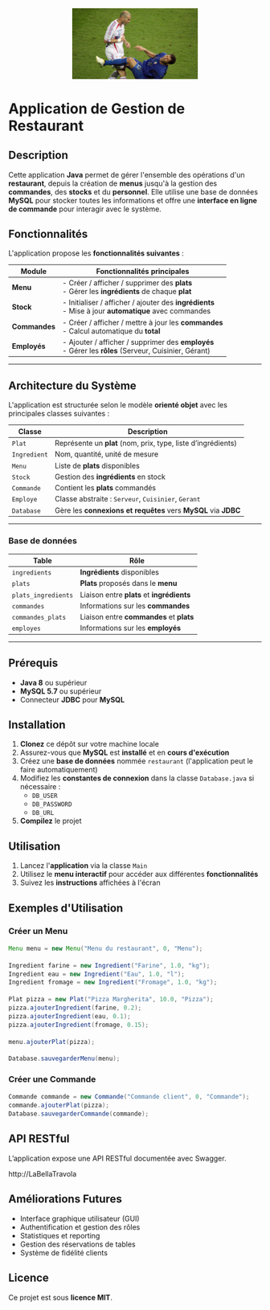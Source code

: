 <div align="center"> <img src="public/zizou.webp" width=250px> </div>

# Application de Gestion de Restaurant

## Description

Cette application **Java** permet de gérer l'ensemble des opérations d'un **restaurant**, depuis la création de **menus** jusqu'à la gestion des **commandes**, des **stocks** et du **personnel**. Elle utilise une base de données **MySQL** pour stocker toutes les informations et offre une **interface en ligne de commande** pour interagir avec le système.

## Fonctionnalités

L'application propose les **fonctionnalités suivantes** :

| Module              | Fonctionnalités principales                                                                 |
|---------------------|---------------------------------------------------------------------------------------------|
| **Menu**            | - Créer / afficher / supprimer des **plats**<br>- Gérer les **ingrédients** de chaque **plat**         |
| **Stock**           | - Initialiser / afficher / ajouter des **ingrédients**<br>- Mise à jour **automatique** avec commandes |
| **Commandes**       | - Créer / afficher / mettre à jour les **commandes**<br>- Calcul automatique du **total**           |
| **Employés**        | - Ajouter / afficher / supprimer des **employés**<br>- Gérer les **rôles** (Serveur, Cuisinier, Gérant) |

---

## Architecture du Système

L'application est structurée selon le modèle **orienté objet** avec les principales classes suivantes :

| Classe         | Description                                                              |
|----------------|--------------------------------------------------------------------------|
| `Plat`         | Représente un **plat** (nom, prix, type, liste d’ingrédients)               |
| `Ingredient`   | Nom, quantité, unité de mesure                                           |
| `Menu`         | Liste de **plats** disponibles                                               |
| `Stock`        | Gestion des **ingrédients** en stock                                         |
| `Commande`     | Contient les **plats** commandés                                             |
| `Employe`      | Classe abstraite : `Serveur`, `Cuisinier`, `Gerant`                      |
| `Database`     | Gère les **connexions et requêtes** vers **MySQL** via **JDBC**                     |

---

### Base de données

| Table                | Rôle                                                                 |
|----------------------|----------------------------------------------------------------------|
| `ingredients`        | **Ingrédients** disponibles                                              |
| `plats`              | **Plats** proposés dans le **menu**                                          |
| `plats_ingredients`  | Liaison entre **plats** et **ingrédients**                                   |
| `commandes`          | Informations sur les **commandes**                                       |
| `commandes_plats`    | Liaison entre **commandes** et **plats**                                     |
| `employes`           | Informations sur les **employés**                                        |

---
## Prérequis

- **Java 8** ou supérieur 
- **MySQL 5.7** ou supérieur
- Connecteur **JDBC** pour **MySQL**

## Installation

1. **Clonez** ce dépôt sur votre machine locale
2. Assurez-vous que **MySQL** est **installé** et en **cours d'exécution**
3. Créez une **base de données** nommée `restaurant` (l'application peut le faire automatiquement)
4. Modifiez les **constantes de connexion** dans la classe `Database.java` si nécessaire :
   - `DB_USER`
   - `DB_PASSWORD`
   - `DB_URL`
5. **Compilez** le projet

## Utilisation

1. Lancez l'**application** via la classe `Main`
2. Utilisez le **menu interactif** pour accéder aux différentes **fonctionnalités**
3. Suivez les **instructions** affichées à l'écran

## Exemples d'Utilisation

### Créer un Menu
```java
Menu menu = new Menu("Menu du restaurant", 0, "Menu");

Ingredient farine = new Ingredient("Farine", 1.0, "kg");
Ingredient eau = new Ingredient("Eau", 1.0, "l");
Ingredient fromage = new Ingredient("Fromage", 1.0, "kg");

Plat pizza = new Plat("Pizza Margherita", 10.0, "Pizza");
pizza.ajouterIngredient(farine, 0.2);
pizza.ajouterIngredient(eau, 0.1);
pizza.ajouterIngredient(fromage, 0.15);

menu.ajouterPlat(pizza);

Database.sauvegarderMenu(menu);
```

### Créer une Commande
```java
Commande commande = new Commande("Commande client", 0, "Commande");
commande.ajouterPlat(pizza);
Database.sauvegarderCommande(commande);
```

## API RESTful

L’application expose une API RESTful documentée avec Swagger.

http://LaBellaTravola

## Améliorations Futures

- Interface graphique utilisateur (GUI)
- Authentification et gestion des rôles
- Statistiques et reporting
- Gestion des réservations de tables
- Système de fidélité clients

## Licence

Ce projet est sous **licence MIT**.
